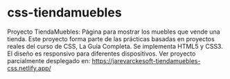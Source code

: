# css-tiendamuebles
Proyecto TiendaMuebles: Página para mostrar los muebles que vende una tienda. 
Este proyecto forma parte de las prácticas basadas en proyectos reales del curso de CSS, La Guía Completa.
Se implementa HTML5 y CSS3. El diseño es responsivo para diferentes dispositivos.
Ver proyecto parcialmente desplegado en: https://jarevarckesoft-tiendamuebles-css.netlify.app/
